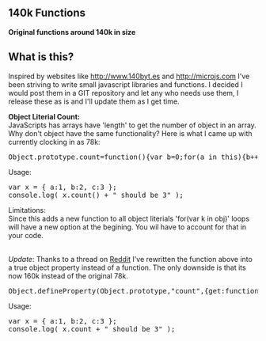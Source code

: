 140k Functions
------

**Original functions around 140k in size**

What is this?
----

Inspired by websites like http://www.140byt.es and http://microjs.com I've been striving to write small javascript libraries and functions.  I decided I would post them in a GIT repository and let any who needs use them,  I release these as is and I'll update them as I get time.


**Object Literial Count:**<br />
JavaScripts has arrays have 'length' to get the number of object in an array.  Why don't object have the same functionality?  Here is what I came up with currently clocking in as 78k:

<pre>
Object.prototype.count=function(){var b=0;for(a in this){b++}return(b-1)};
</pre>

Usage:

<pre>var x = { a:1, b:2, c:3 };
console.log( x.count() + " should be 3" );</pre>

Limitations:<br />
Since this adds a new function to all object literials 'for(var k in obj)' loops will have a new option at the begining.  You wil have to account for that in your code.<br /><br />

<i>Update</i>:
Thanks to a thread on <a href="http://www.reddit.com/r/javascript/comments/1shxb4/count_element_in_an_object_literial/">Reddit</a> I've rewritten the function above into a true object property instead of a function.  The only downside is that its now 160k instead of the original 78k.

<pre>
Object.defineProperty(Object.prototype,"count",{get:function(){var b=0;for(var a in this){b++}return b},set:function(a){},enumerable:false,configurable:false});
</pre>

Usage:

<pre>var x = { a:1, b:2, c:3 };
console.log( x.count + " should be 3" );</pre>
